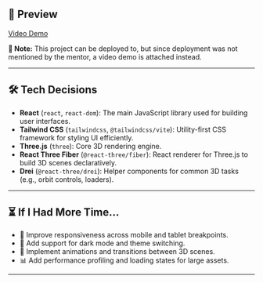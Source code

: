 ## 🔗 Preview

[Video Demo](https://drive.google.com/file/d/1zfevZmc4DKO-lk_r8hldyxj5eLL3dOIJ/view?usp=sharing) 

**📝 Note:** This project can be deployed to, but since deployment was not mentioned by the mentor, a video demo is attached instead.

---

## 🛠️ Tech Decisions

- **React** (`react`, `react-dom`): The main JavaScript library used for building user interfaces.
- **Tailwind CSS** (`tailwindcss`, `@tailwindcss/vite`): Utility-first CSS framework for styling UI efficiently.
- **Three.js** (`three`): Core 3D rendering engine.
- **React Three Fiber** (`@react-three/fiber`): React renderer for Three.js to build 3D scenes declaratively.
- **Drei** (`@react-three/drei`): Helper components for common 3D tasks (e.g., orbit controls, loaders).

---

## ⏳ If I Had More Time…

- 📱 Improve responsiveness across mobile and tablet breakpoints.
- 🎨 Add support for dark mode and theme switching.
- 🔄 Implement animations and transitions between 3D scenes.
- 📊 Add performance profiling and loading states for large assets.

---

